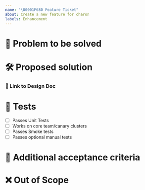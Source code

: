 ```yaml
---
name: "\U0001F680 Feature Ticket"
about: Create a new feature for charon
labels: Enhancement
---
```


# 🎯 Problem to be solved

<!--Describe the problem to be solved by this feature in detail and why it is important. -->

# 🛠️ Proposed solution

### 🔗 Link to Design Doc

<!--[Insert Link to Design doc]-->

<!--Describe the consensus solution to be implemented-->

# 🧪 Tests

<!--Delete any irrelevant item and add other mandatory tests that should be passing-->

- [ ] Passes Unit Tests 
- [ ] Works on core team/canary clusters
- [ ] Passes Smoke tests
- [ ] Passes optional manual tests

# 👐 Additional acceptance criteria

<!--List any additional acceptance criteria for this issue to be marked as closed.-->

# ❌ Out of Scope

<!--If there is anything to highlight as out of scope for this issue, please outline it here.-->

<!--# ✅ Issue Creation Checklist

Delete this section once you have validated that this ticket is
- [ ] Feasible: it can be completed in one sprint (2 weeks) by a single person, otherwise split the ticket into multiple issues
- [ ] Actionable: any contributor must be able to determine immediately what needs to be done to complete the ticket
- [ ] Clear: all contributors have a shared understanding of what it means
- [ ] Testable: there is an effective way to determine if the functionality works as expected -->

